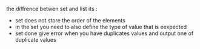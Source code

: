 the diffrence betwen set and list its :
- set does not store the order of the elements
- in the set you need to also define the type of value that is eexpected
- set done give error when you have duplicates values and output one of duplicate values
